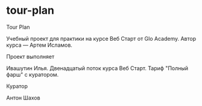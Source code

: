 # tour-plan

Tour Plan

Учебный проект для практики на курсе Веб Старт от Glo Academy. Автор курса — Артем Исламов.


Проект выполняет

Ивашутин Илья. Двенадцатый поток курса Веб Старт. Тариф "Полный фарш" с куратором.


Куратор

Антон Шахов